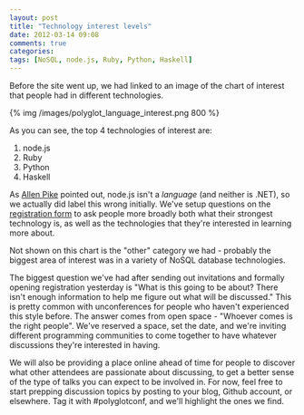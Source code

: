 ```yaml
---
layout: post
title: "Technology interest levels"
date: 2012-03-14 09:08
comments: true
categories: 
tags: [NoSQL, node.js, Ruby, Python, Haskell]
---
```


Before the site went up, we had linked to an image of the chart of interest that people had in different technologies.

{% img /images/polyglot_language_interest.png 800 %}

As you can see, the top 4 technologies of interest are:

1. node.js
2. Ruby
3. Python
4. Haskell

As [Allen Pike](http://twitter.com/apike) pointed out, node.js isn't a *language* (and neither is .NET), so we actually did label this wrong initially. We've setup questions on the [registration form](http://polyglotconf2012.eventbrite.com) to ask people more broadly both what their strongest technology is, as well as the technologies that they're interested in learning more about.

Not shown on this chart is the "other" category we had - probably the biggest area of interest was in a variety of NoSQL database technologies.

The biggest question we've had after sending out invitations and formally opening registration yesterday is "What is this going to be about? There isn't enough information to help me figure out what will be discussed." This is pretty common with unconferences for people who haven't experienced this style before. The answer comes from open space - "Whoever comes is the right people". We've reserved a space, set the date, and we're inviting different programming communities to come together to have whatever discussions they're interested in having.

We will also be providing a place online ahead of time for people to discover what other attendees are passionate about discussing, to get a better sense of the type of talks you can expect to be involved in. For now, feel free to start prepping discussion topics by posting to your blog, Github account, or elsewhere. Tag it with #polyglotconf, and we'll highlight the ones we find.
